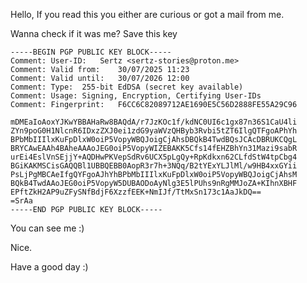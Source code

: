 Hello, 
If you read this you either are curious or got a mail from me.

Wanna check if it was me? 
Save this key
```pgp
-----BEGIN PGP PUBLIC KEY BLOCK-----
Comment: User-ID:	Sertz <sertz-stories@proton.me>
Comment: Valid from:	30/07/2025 11:23
Comment: Valid until:	30/07/2026 12:00
Comment: Type:	255-bit EdDSA (secret key available)
Comment: Usage:	Signing, Encryption, Certifying User-IDs
Comment: Fingerprint:	F6CC6C82089712AE1690E5C56D2888FE55A29C96

mDMEaIoAoxYJKwYBBAHaRw8BAQdA/r7JzKOc1f/kdNC0UI6c1gx87n36S1CaU4li
ZYn9poG0H1NlcnR6IDxzZXJ0ei1zdG9yaWVzQHByb3Rvbi5tZT6IlgQTFgoAPhYh
BPbMbIIIlxKuFpDlxW0oiP5VopyWBQJoigCjAhsDBQkB4TwdBQsJCAcDBRUKCQgL
BRYCAwEAAh4BAheAAAoJEG0oiP5VopyWIZEBAKK5Cfs14fEHZBhYn31Mazi9sabR
urEi4EslVnSEjjY+AQDHwPKVepSdRv6UCX5pLgQy+RpKdkxn62CLfdStW4tpCbg4
BGiKAKMSCisGAQQBl1UBBQEBB0AopR3r7h+3NQq/B2tYExYLJlMl/w9HB4xxGYii
PsLjPgMBCAeIfgQYFgoAJhYhBPbMbIIIlxKuFpDlxW0oiP5VopyWBQJoigCjAhsM
BQkB4TwdAAoJEG0oiP5VopyW5DUBAODoAyNlg3E5lPUhs9nRgMMJoZA+KIhnXBHF
EPftZkH2AP9uZFySNfBdjF6XzzfEEK+NmIJf/TtMxSn173c1AaJkDQ==
=SrAa
-----END PGP PUBLIC KEY BLOCK-----
```

You can see me :)

Nice.

Have a good day :)
